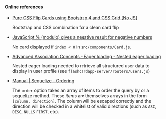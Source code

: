 #### Online references

- [Pure CSS Flip Cards using Bootstrap 4 and CSS Grid [No JS]](https://nicolaskadis.info/posts/pure-css-flip-cards-using-bootstrap-4-and-css-grid-no-js)

  Bootstrap and CSS combination for a clean card flip

- [JavaScript % (modulo) gives a negative result for negative numbers](https://stackoverflow.com/a/17323608)

  No card displayed if `index < 0` in `src/components/Card.js`.

- [Advanced Association Concepts - Eager loading - Nested eager loading](https://sequelize.org/master/manual/eager-loading.html#nested-eager-loading)

  Nested eager loading needed to retrieve all structured user data to display in user profile (see `flashcardapp-server/routers/users.js`)

- [Manual | Sequelize - Ordering](https://sequelize.org/master/manual/model-querying-basics.html#ordering)

  The `order` option takes an array of items to order the query by or a sequelize method. These _items_ are themselves arrays in the form `[column, direction]`. The column will be escaped correctly and the direction will be checked in a whitelist of valid directions (such as `ASC`, `DESC`, `NULLS` `FIRST`, etc).
